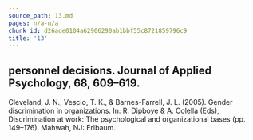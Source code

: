 ```yaml
---
source_path: 13.md
pages: n/a-n/a
chunk_id: d26ade0104a62906290ab1bbf55c8721859796c9
title: '13'
---
```

## personnel decisions. Journal of Applied Psychology, 68, 609–619.

Cleveland, J. N., Vescio, T. K., & Barnes-Farrell, J. L. (2005). Gender discrimination in organizations. In: R. Dipboye & A. Colella (Eds), Discrimination at work: The psychological and organizational bases (pp. 149–176). Mahwah, NJ: Erlbaum.
